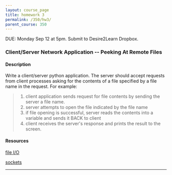 ```yaml
---
layout: course_page
title: homework 3
permalink: /350/hw3/
parent_course: 350
---
```


DUE: Monday Sep 12 at 5pm. Submit to Desire2Learn Dropbox. 

### Client/Server Network Application -- Peeking At Remote Files


#### Description
Write a client/server python application. The server should accept requests from client processes asking for the contents of a file specified by a file name in the request. For example:

> 1. client application sends request for file contents by sending the server a file name.
> 2. server attempts to open the file indicated by the file name
> 3. if file opening is successful, server reads the contents into a variable and sends it BACK to client
> 4. client receives the server's response and prints the result to the screen.

#### Resources
[file I/O](https://docs.python.org/2/tutorial/inputoutput.html#reading-and-writing-files)

[sockets](https://docs.python.org/2/library/socket.html)


---

